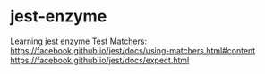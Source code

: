 # jest-enzyme
Learning jest enzyme
Test Matchers:
https://facebook.github.io/jest/docs/using-matchers.html#content
https://facebook.github.io/jest/docs/expect.html
